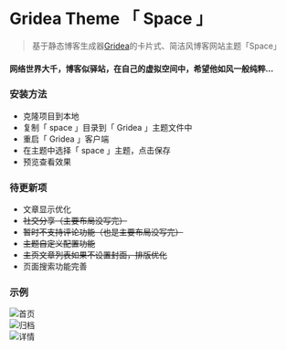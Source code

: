 # Gridea Theme 「 Space 」

> 基于静态博客生成器[Gridea](https://gridea.dev/)的卡片式、简洁风博客网站主题「Space」

#### 网络世界大千，博客似驿站，在自己的虚拟空间中，希望他如风一般纯粹...

### 安装方法
- 克隆项目到本地
- 复制「 space 」目录到「 Gridea 」主题文件中
- 重启「 Gridea 」客户端
- 在主题中选择「 space 」主题，点击保存
- 预览查看效果

### 待更新项
- 文章显示优化
- ~~社交分享（主要布局没写完）~~
- ~~暂时不支持评论功能（也是主要布局没写完）~~
- ~~主题自定义配置功能~~
- ~~主页文章列表如果不设置封面，排版优化~~
- 页面搜索功能完善

### 示例
<img src="https://blog-img-hosting.oss-cn-shanghai.aliyuncs.com/blog/theme_info/zaj_blog_01.png" alt="首页" style="display:block;max-width:100%;">

<img src="https://blog-img-hosting.oss-cn-shanghai.aliyuncs.com/blog/theme_info/zaj_blog_03.png" alt="归档" style="display:block;max-width:100%;">

<img src="https://blog-img-hosting.oss-cn-shanghai.aliyuncs.com/blog/theme_info/zaj_blog_02.png" alt="详情" style="display:block;max-width:100%;">
